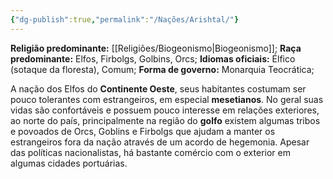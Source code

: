 ```yaml
---
{"dg-publish":true,"permalink":"/Nações/Arishtal/"}
---
```


 __Religião predominante:__ [[Religiões/Biogeonismo\|Biogeonismo]];
 __Raça predominante:__ Elfos, Firbolgs, Golbins, Orcs;
 __Idiomas oficiais:__ Élfico (sotaque da floresta), Comum;
 __Forma de governo:__ Monarquia Teocrática;

A nação dos Elfos do **Continente Oeste**, seus habitantes costumam ser pouco tolerantes com estrangeiros, em especial **mesetianos**. No geral suas vidas são confortáveis e possuem pouco interesse em relações exteriores, ao norte do país, principalmente na região do **golfo** existem algumas tribos e povoados de Orcs, Goblins e Firbolgs que ajudam a manter os estrangeiros fora da nação através de um acordo de hegemonia. Apesar das políticas nacionalistas, há bastante comércio com o exterior em algumas cidades portuárias. 